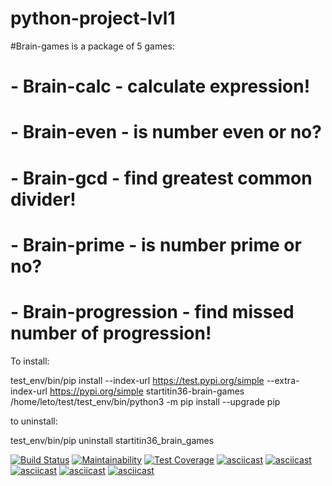 # python-project-lvl1
#Brain-games is a package of 5 games:
#  - Brain-calc - calculate expression!
#  - Brain-even - is number even or no?
#  - Brain-gcd - find greatest common divider!
#  - Brain-prime - is number prime or no?
#  - Brain-progression - find missed number of progression!

To install:

test_env/bin/pip install --index-url https://test.pypi.org/simple --extra-index-url https://pypi.org/simple startitin36-brain-games
/home/leto/test/test_env/bin/python3 -m pip install --upgrade pip

to uninstall:

test_env/bin/pip uninstall startitin36_brain_games

[![Build Status](https://travis-ci.com/startitin36/python-project-lvl1.svg?branch=master)](https://travis-ci.com/startitin36/python-project-lvl1)
[![Maintainability](https://api.codeclimate.com/v1/badges/4750fc3e3f37c92da860/maintainability)](https://codeclimate.com/github/startitin36/python-project-lvl1/maintainability)
[![Test Coverage](https://api.codeclimate.com/v1/badges/4750fc3e3f37c92da860/test_coverage)](https://codeclimate.com/github/startitin36/python-project-lvl1/test_coverage)
[![asciicast](https://asciinema.org/a/bs5eLT5L9gVgqpNIIf1UgWTsO.svg)](https://asciinema.org/a/bs5eLT5L9gVgqpNIIf1UgWTsO)
[![asciicast](https://asciinema.org/a/lwatsvirZllsex2N9lhma1Z3Y.svg)](https://asciinema.org/a/lwatsvirZllsex2N9lhma1Z3Y)
[![asciicast](https://asciinema.org/a/PqHg70LwZ344URUvyuHSF0v0U.svg)](https://asciinema.org/a/PqHg70LwZ344URUvyuHSF0v0U)
[![asciicast](https://asciinema.org/a/XZSByqNvqfqktISm3l5OSptoK.svg)](https://asciinema.org/a/XZSByqNvqfqktISm3l5OSptoK)
[![asciicast](https://asciinema.org/a/Dsou9ayd1YEolVnUj3hVkCJCC.svg)](https://asciinema.org/a/Dsou9ayd1YEolVnUj3hVkCJCC)
